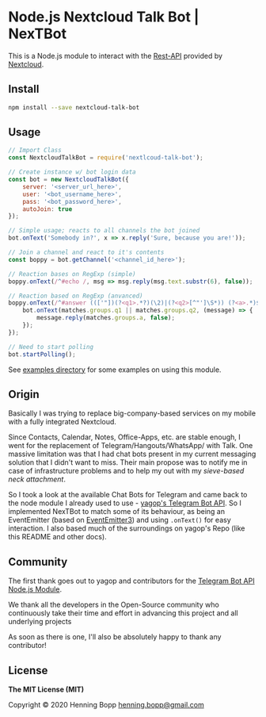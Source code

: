 # Node.js Nextcloud Talk Bot | NexTBot

This is a Node.js module to interact with the [Rest-API](https://nextcloud-talk.readthedocs.io/en/latest/) provided by [Nextcloud](https://nextcloud.com).

## Install


```bash
npm install --save nextcloud-talk-bot
```

## Usage

```js
// Import Class
const NextcloudTalkBot = require('nextlcoud-talk-bot');

// Create instance w/ bot login data
const bot = new NextcloudTalkBot({
    server: '<server_url_here>',
    user: '<bot_username_here>',
    pass: '<bot_password_here>',
    autoJoin: true
});

// Simple usage; reacts to all channels the bot joined
bot.onText('Somebody in?', x => x.reply('Sure, because you are!'));

// Join a channel and react to it's contents
const boppy = bot.getChannel('<channel_id_here>');

// Reaction bases on RegExp (simple)
boppy.onText(/^#echo /, msg => msg.reply(msg.text.substr(6), false));

// Reaction based on RegExp (anvanced)
boppy.onText(/^#answer ((['"])(?<q1>.*?)(\2)|(?<q2>[^"']\S*)) (?<a>.*)$/, (msg, matches) => {
    bot.onText(matches.groups.q1 || matches.groups.q2, (message) => {
        message.reply(matches.groups.a, false);
    });
});

// Need to start polling
bot.startPolling();
```

See [examples directory](https://github.com/boppy/nextcloud-talk-bot/tree/master/examples) for some examples on using this module.

## Origin

Basically I was trying to replace big-company-based services on my mobile with a fully integrated Nextcloud.

Since Contacts, Calendar, Notes, Office-Apps, etc. are stable enough, I went for the replacement of
Telegram/Hangouts/WhatsApp/<YouNameIt> with Talk. One massive limitation was that I had chat bots present in my current
messaging solution that I didn't want to miss. Their main propose was to notify me in case of infrastructure problems
and to help my out with my *sieve-based neck attachment*.

So I took a look at the available Chat Bots for Telegram and came back to the node module I already used to use - 
[yagop's Telegram Bot API][yagop_repo]. So I implemented NexTBot to match some of its
behaviour, as being an EventEmitter (based on [EventEmitter3](https://www.npmjs.com/package/eventemitter3)) and using `.onText()` for easy interaction. I also
based much of the surroundings on yagop's Repo (like this README and other docs).

## Community

The first thank goes out to yagop and contributors for the 
[Telegram Bot API Node.js Module][yagop_repo].

We thank all the developers in the Open-Source community who continuously take their time and effort in advancing
this project and all underlying projects

As soon as there is one, I'll also be absolutely happy to thank any contributor!

## License

**The MIT License (MIT)**

Copyright © 2020 Henning Bopp <henning.bopp@gmail.com>

[example]:https://github.com/boppy/nextcloud-talk-bot/tree/master/examples
[yagop_repo]:https://github.com/yagop/node-telegram-bot-api

